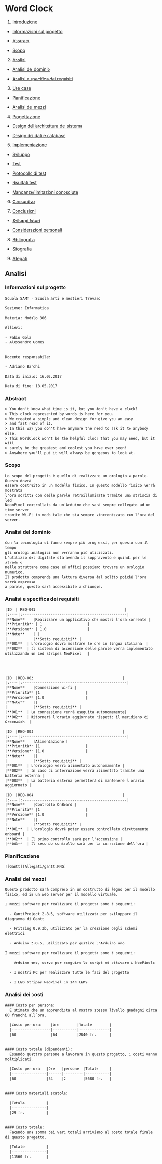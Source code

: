# Word Clock


1. [Introduzione](#introduzione)

  -   [Informazioni sul progetto](#informazioni-sul-progetto)

  -   [Abstract](#abstract)

  -   [Scopo](#scopo)

2. [Analisi](#analisi)

  - [Analisi del dominio](#analisi-del-dominio)

  - [Analisi e specifica dei requisiti](#analisi-e-specifica-dei-requisiti)

3. [Use case](#use-case)

  - [Pianificazione](#pianificazione)

  - [Analisi dei mezzi](#analisi-dei-mezzi)

4. [Progettazione](#progettazione)

  - [Design dell’architettura del sistema](#design-dell’architettura-del-sistema)

  - [Design dei dati e database](#design-dei-dati-e-database)

5. [Implementazione](#Implementazione)

  - [Sviluppo](#Sviluppo)

  - [Test](#Test)

  - [Protocollo di test](#Protocollo-di-test)

  - [Risultati test](#Risultati-test)

  - [Mancanze/limitazioni conosciute](#Mancanze/limitazioni-conosciute)

6. [Consuntivo](#Consuntivo)

7. [Conclusioni](#Conclusioni)

  - [Sviluppi futuri](#Sviluppi-futuri)

  - [Considerazioni personali](#Considerazioni-personali)

8. [Bibliografia](#Bibliografia)

  - [Sitografia](#Sitografia)

9. [Allegati](#Allegati)


## Analisi

  ### Informazioni sul progetto

    Scuola SAMT - Scuola arti e mestieri Trevano

    Sezione: Informatica

    Materia: Modulo 306

    Allievi:

    - Fabio Gola
    - Alessandro Gomes


    Docente responsabile:

    - Adriano Barchi

    Data di inizio: 16.03.2017

    Data di fine: 18.05.2017

  ### Abstract

    > You don't know what time is it, but you don't have a clock?
    > This clock represented by words is here for you.
    > We created a simple and clean design for give you an easy
    > and fast read of it.
    > In this way you don't have anymore the need to ask it to anybody else.
    > This WordClock won't be the helpful clock that you may need, but it will
    > surely be the greatest and coolest you have ever seen!
    > Anywhere you'll put it will always be gorgeous to look at.



  ### Scopo

    Lo scopo del progetto è quello di realizzare un orologio a parole. Questo dovrà
    essere costruito in un modello fisico. In questo modello fisico verrà mostrata
    l'ora scritta con delle parole retroilluminate tramite una striscia di led 
    NeaoPixel controllata da un'Arduino che sarà sempre collegato ad un time server
    tramite Wi-Fi in modo tale che sia sempre sincronizzato con l'ora del server.


  ### Analisi del dominio

    Con la tecnologia si fanno sempre più progressi, per questo con il tempo
    gli orologi analogici non verranno più utilizzati.
    L'utilizzo del digitale sta avendo il soppravento e quindi per le strade o
    nelle strutture come case ed uffici possiamo trovare un orologio numerico.
    Il prodotto comprende una lettura diversa dal solito poiché l'ora verrà espressa
    a parole, questo sarà accessibile a chiunque.


  ### Analisi e specifica dei requisiti

    |ID  | REQ-001                                         |
    |:----|:------------------------------------------------|
    |**Nome**    |Realizzare un applicativo che mostri l'ora corrente |
    |**Priorità** | 1                     |
    |**Versione** | 1.0                   |
    |**Note**    | |
    |            |**Sotto requisiti** |
    |**001**  | L’orologio dovrà mostrare le ore in lingua italiana  |
    |**002**  | Il sistema di accenzione delle parole verra implementato utilizzando un Led stripes NeoPixel   |
    



    |ID  |REQ-002                                         |
    |:----|:------------------------------------------------|
    |**Nome**    |Connessione wi-fi |
    |**Priorità** |1                     |
    |**Versione** |1.0                   |
    |**Note**    ||
    |            |**Sotto requisiti** |
    |**001**  | La connessione verrà eseguita autonomamente|
    |**002**  | Ritornerà l'orario aggiornato rispetto il meridiano di Greenwich  |
    
    |ID  |REQ-003                                         |
    |:----|:------------------------------------------------|
    |**Nome**    |Alimentazione |
    |**Priorità** |1                     |
    |**Versione** |1.0                   |
    |**Note**    ||
    |            |**Sotto requisiti** |
    |**001**  | L'orologio verrà alimentato autonomamente |
    |**002**  | In caso di interruzione verrà alimentato tramite una batteria esterna |
    |**003**  | La batteria esterna permetterà di mantenere l'orario aggiornato |

    |ID  |REQ-004                                         |
    |:----|:------------------------------------------------|
    |**Nome**    |Controllo OnBoard |
    |**Priorità** |1                     |
    |**Versione** |1.0                   |
    |**Note**    ||
    |            |**Sotto requisiti** |
    |**001**  | L'orologio dovrà poter essere controllato direttamente onboard |
    |**002**  | Il primo controllo sarà per l'accensione |
    |**003**  | Il secondo controllo sarà per la correzione dell'ora |

  ### Pianificazione

    ![Gantt](Allegati/gantt.PNG)

  ### Analisi dei mezzi

    Questo prodotto sarà compreso in un costrutto di legno per il modello fisico, ed in un web server per il modello virtuale.

    I mezzi software per realizzare il progetto sono i seguenti:

      - GanttProject 2.8.5, software utilizzato per sviluppare il diagramma di Gantt

      - Fritzing 0.9.3b, utilizzato per la creazione degli schemi elettrici

      - Arduino 2.8.5, utilizzato per gestire l'Arduino uno

    I mezzi software per realizzare il progetto sono i seguenti:

      - Arduino uno, serve per eseguire lo script ed attivare i NeoPixels

      - I nostri PC per realizzare tutte le fasi del progetto

      - I LED Stripes NeoPixel 1m 144 LEDS


  ### Analisi dei costi

    #### Costo per persona:
      È stimato che un apprendista al nostro stesso livello guadagni circa 60 franchi all`ora.

      |Costo per ora:    |Ore        |Totale        |
      |------------------|-----------|--------------|
      |60                |64         |2840 fr.      |


    #### Costo totale (dipendenti):
      Essendo quattro persone a lavorare in questo progetto, i costi vanno moltiplicati.

      |Costo per ora   |Ore   |persone  |Totale     |
      |----------------|------|---------|-----------|
      |60              |64    |2        |5680 fr.   |


    #### Costo materiali scatola:

      |Totale          |
      |----------------|
      |29 fr.          |


    #### Costo totale:
      Facendo una somma dei vari totali arriviamo al costo totale finale di questo progetto.

      |Totale          |
      |----------------|
      |11560 fr.       |

